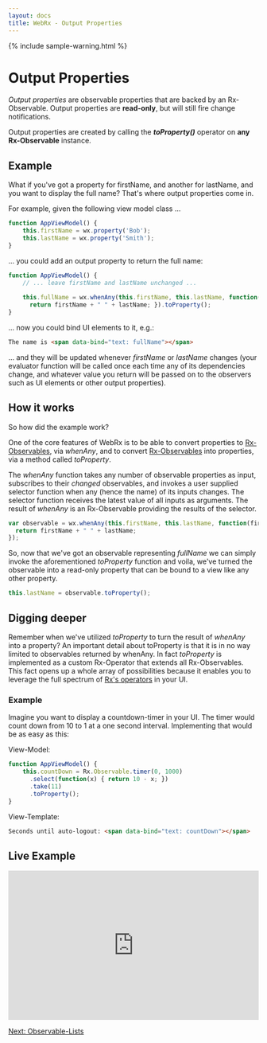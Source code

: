 ```yaml
---
layout: docs
title: WebRx - Output Properties
---
```

{% include sample-warning.html %}
# Output Properties

*Output properties* are observable properties that are backed by an Rx-Observable. Output properties are **read-only**, but will still fire change notifications.

Output properties are created by calling the ***toProperty()*** operator on **any Rx-Observable** instance.

## Example

What if you've got a property for firstName, and another for lastName, and you want to display the full name? That's where output properties come in. 

For example, given the following view model class ...

```javascript
function AppViewModel() {
    this.firstName = wx.property('Bob');
    this.lastName = wx.property('Smith');
}
```

… you could add an output property to return the full name:

```javascript
function AppViewModel() {
    // ... leave firstName and lastName unchanged ...
 
    this.fullName = wx.whenAny(this.firstName, this.lastName, function(firstName, lastName) { 
      return firstName + " " + lastName; }).toProperty();
}
```

... now you could bind UI elements to it, e.g.:

```html
The name is <span data-bind="text: fullName"></span>
```

… and they will be updated whenever *firstName* or *lastName* changes (your evaluator function will be called once each time any of its dependencies change, 
and whatever value you return will be passed on to the observers such as UI elements or other output properties).

## How it works

So how did the example work?

One of the core features of WebRx is to be able to convert properties to [Rx-Observables](https://github.com/Reactive-Extensions/RxJS/blob/master/doc/api/core/observable.md), via *whenAny*, and to convert [Rx-Observables](https://github.com/Reactive-Extensions/RxJS/blob/master/doc/api/core/observable.md) into properties, via a method called *toProperty*. 

The *whenAny* function takes any number of observable properties as input, subscribes to their *changed* observables, 
and invokes a user supplied selector function when any (hence the name) of its inputs changes. 
The selector function receives the latest value of all inputs as arguments. 
The result of *whenAny* is an Rx-Observable providing the results of the selector.

```javascript
var observable = wx.whenAny(this.firstName, this.lastName, function(firstName, lastName) { 
  return firstName + " " + lastName; 
});
```

So, now that we've got an observable representing *fullName* we can simply invoke the aforementioned *toProperty* function and voila, we've turned the observable into a read-only property that can be bound to a view like any other property.

```javascript
this.lastName = observable.toProperty();
```

## Digging deeper

Remember when we've utilized *toProperty* to turn the result of *whenAny* into a property? An important detail about toProperty is that it is in no way limited to observables returned by whenAny. In fact *toProperty* is implemented as a custom Rx-Operator that extends all Rx-Observables. This fact opens up a whole array of possibilities because it enables you to leverage the full spectrum of [Rx's operators](https://github.com/Reactive-Extensions/RxJS/blob/master/doc/gettingstarted/which-instance.md) in your UI.
  

### Example

Imagine you want to display a countdown-timer in your UI. The timer would count down from 10 to 1 at a one second interval. Implementing that would be as easy as this:

View-Model:

```javascript
function AppViewModel() {
    this.countDown = Rx.Observable.timer(0, 1000)
      .select(function(x) { return 10 - x; })
      .take(11)
      .toProperty();
}
```

View-Template:

```html
Seconds until auto-logout: <span data-bind="text: countDown"></span>
```

## Live Example

<iframe class="hidden-xs" width="100%" height="300" src="http://jsfiddle.net/oliverw/1nwsased/embedded/" allowfullscreen="allowfullscreen" frameborder="0"></iframe>

<a class="next-topic" href="/docs/observable-lists.html#start">Next: Observable-Lists</a>